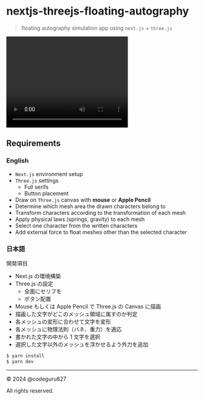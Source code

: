 # nextjs-threejs-floating-autography

> floating autography simulation app using `next.js` + `three.js`

<video width="320" height="240" controls>
  <source src="./videoclip.mp4" type="video/mp4">
  Your browser does not support the video tag.
</video>

## Requirements

### English

- `Next.js` environment setup
- `Three.js` settings
  - Full serifs
  - Button placement
- Draw on `Three.js` canvas with **mouse** or **Apple Pencil**
- Determine which mesh area the drawn characters belong to
- Transform characters according to the transformation of each mesh
- Apply physical laws (springs, gravity) to each mesh
- Select one character from the written characters
- Add external force to float meshes other than the selected character

### 日本語

開発項目

- Next.js の環境構築
- Three.js の設定
  - 全面にセリフを
  - ボタン配置
- Mouse もしくは Apple Pencil で Three.js の Canvas に描画
- 描画した文字がどこのメッシュ領域に属すのか判定
- 各メッシュの変形に合わせて文字を変形
- 各メッシュに物理法則（バネ、重力）を適応
- 書かれた文字の中から 1 文字を選択
- 選択した文字以外のメッシュを浮かせるよう外力を追加

```bash
$ yarn install
$ yarn dev
```

---

&copy; 2024 @codeguru827

All rights reserved.
